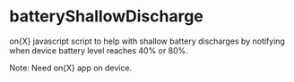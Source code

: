 batteryShallowDischarge
=======================

on{X} javascript script to help with shallow battery discharges by notifying when device battery level reaches 40% or 80%.

Note: Need on{X} app on device. 